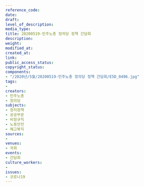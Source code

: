 ```yaml
---
reference_code: 
date: 
draft: 
level_of_description: 
media_type: 
title: 20200519-민주노총 정의당 정책 간담회
description: 
weight: 
modified_at: 
created_at: 
link: 
public_access_status: 
copyright_status: 
components:
- "/2020년/5월/20200519-민주노총 정의당 정책 간담회/E5D_0496.jpg"
tags:
- 
creators:
- 민주노총
- 정의당
subjects:
- 정치정책
- 공공부문
- 비정규직
- 노동안전
- 해고복직
sources:
- 
venues:
- 국회
events:
- 간담회
culture_workers:
- 
issues:
- 코로나19
---
```

